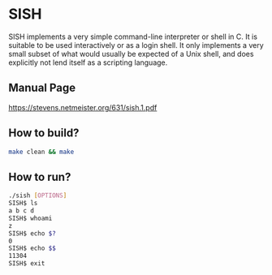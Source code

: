 # SISH
SISH implements a very simple command-line interpreter or shell in C. It is suitable to be used interactively or as a login shell. It only implements a very small subset of what would usually be expected of a Unix shell, and does explicitly not lend itself as a scripting language.

## Manual Page
https://stevens.netmeister.org/631/sish.1.pdf

## How to build?
```sh
make clean && make
```

## How to run?
```sh
./sish [OPTIONS]
SISH$ ls
a b c d
SISH$ whoami
z
SISH$ echo $?
0
SISH$ echo $$
11304
SISH$ exit
```
